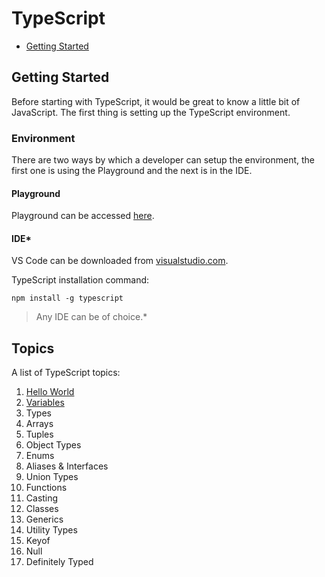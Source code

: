 <h1>TypeScript</h1>

- [Getting Started](#getting-started)

## Getting Started

Before starting with TypeScript, it would be great to know a little bit of JavaScript. The first thing is setting up the TypeScript environment.

### Environment

There are two ways by which a developer can setup the environment, the first one is using the Playground and the next is in the IDE.

#### Playground

Playground can be accessed [here](https://www.typescriptlang.org/play).

#### IDE*

VS Code can be downloaded from [visualstudio.com](https://code.visualstudio.com/).

TypeScript installation command: 

```node
npm install -g typescript
```

> Any IDE can be of choice.*

## Topics

A list of TypeScript topics:

1. [Hello World](01_HELLOWORLD.md)
2. [Variables](02_VARIABLES.md)
3. Types
4. Arrays
5. Tuples
6. Object Types
7. Enums
8. Aliases & Interfaces
9. Union Types
10. Functions
11. Casting
12. Classes
13. Generics
14. Utility Types
15. Keyof
16. Null
17. Definitely Typed